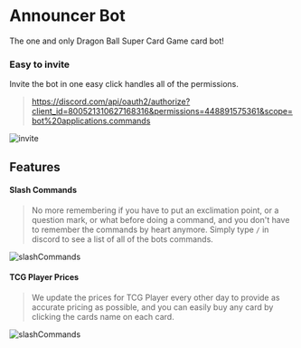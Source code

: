 # Announcer Bot

The one and only Dragon Ball Super Card Game card bot!

### Easy to invite
Invite the bot in one easy click handles all of the permissions.
> https://discord.com/api/oauth2/authorize?client_id=800521310627168316&permissions=448891575361&scope=bot%20applications.commands

![invite](https://media.giphy.com/media/sm5VNG2cupgKJhf7iX/giphy.gif?cid=790b7611be984499257dd16905c8de0823287590be39a9ad&rid=giphy.gif&ct=g)


## Features

#### Slash Commands
> No more remembering if you have to put an exclimation point, or a question mark, or what before doing a command, and you don't have to remember the commands by heart anymore. Simply type `/` in discord to see a list of all of the bots commands.

![slashCommands](https://media.giphy.com/media/xN8zHQjYYHQiGz2nC5/giphy.gif?cid=790b76115a2c06bc3a0f052c8a940092d74114950cfec891&rid=giphy.gif&ct=g)


#### TCG Player Prices
> We update the prices for TCG Player every other day to provide as accurate pricing as possible, and you can easily buy any card by clicking the cards name on each card.

![slashCommands](https://media.giphy.com/media/yZG4C5GYenCPmVCde2/giphy.gif?cid=790b76116bd323ed455887967be1cbf744c96d2813717c5e&rid=giphy.gif&ct=g)
